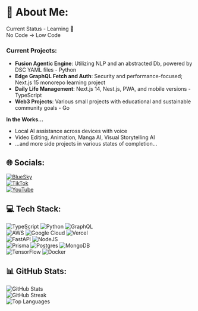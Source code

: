 # 💫 About Me:
Current Status - Learning 🚀  
No Code → Low Code  

### Current Projects:
- **Fusion Agentic Engine**: Utilizing NLP and an abstracted Db, powered by DSC YAML files - Python  
- **Edge GraphQL Fetch and Auth**: Security and performance-focused; Next.js 15 monorepo learning project  
- **Daily Life Management**: Next.js 14, Nest.js, PWA, and mobile versions - TypeScript  
- **Web3 Projects**: Various small projects with educational and sustainable community goals - Go  

**In the Works…**  
- Local AI assistance across devices with voice  
- Video Editing, Animation, Manga AI, Visual Storytelling AI  
- …and more side projects in various states of completion...  

## 🌐 Socials:
[![BlueSky](https://img.shields.io/badge/BlueSky-%23000AFF.svg?style=for-the-badge&logo=bluesky&logoColor=white)](https://bsky.app/profile/sumokoxyz.bsky.social)  
[![TikTok](https://img.shields.io/badge/TikTok-%23000000.svg?style=for-the-badge&logo=TikTok&logoColor=white)](https://tiktok.com/@sumoko.xyz)  
[![YouTube](https://img.shields.io/badge/YouTube-%23FF0000.svg?style=for-the-badge&logo=YouTube&logoColor=white)](https://www.youtube.com/@SuMoKo-com)

## 💻 Tech Stack:
![TypeScript](https://img.shields.io/badge/typescript-%23007ACC.svg?style=for-the-badge&logo=typescript&logoColor=white) ![Python](https://img.shields.io/badge/python-3670A0?style=for-the-badge&logo=python&logoColor=ffdd54) ![GraphQL](https://img.shields.io/badge/-GraphQL-E10098?style=for-the-badge&logo=graphql&logoColor=white)  
![AWS](https://img.shields.io/badge/AWS-%23FF9900.svg?style=for-the-badge&logo=amazon-aws&logoColor=white) ![Google Cloud](https://img.shields.io/badge/GoogleCloud-%234285F4.svg?style=for-the-badge&logo=google-cloud&logoColor=white) ![Vercel](https://img.shields.io/badge/vercel-%23000000.svg?style=for-the-badge&logo=vercel&logoColor=white)  
![FastAPI](https://img.shields.io/badge/FastAPI-005571?style=for-the-badge&logo=fastapi) ![NodeJS](https://img.shields.io/badge/node.js-6DA55F?style=for-the-badge&logo=node.js&logoColor=white)  
![Prisma](https://img.shields.io/badge/Prisma-3982CE?style=for-the-badge&logo=Prisma&logoColor=white) ![Postgres](https://img.shields.io/badge/postgres-%23316192.svg?style=for-the-badge&logo=postgresql&logoColor=white) ![MongoDB](https://img.shields.io/badge/MongoDB-%234ea94b.svg?style=for-the-badge&logo=mongodb&logoColor=white)  
![TensorFlow](https://img.shields.io/badge/TensorFlow-%23FF6F00.svg?style=for-the-badge&logo=TensorFlow&logoColor=white) ![Docker](https://img.shields.io/badge/docker-%230db7ed.svg?style=for-the-badge&logo=docker&logoColor=white)

## 📊 GitHub Stats:
![GitHub Stats](https://github-readme-stats.vercel.app/api?username=Calmren&theme=dark&hide_border=true&include_all_commits=true&count_private=true)  
![GitHub Streak](https://github-readme-streak-stats.herokuapp.com/?user=Calmren&theme=dark&hide_border=true)  
![Top Languages](https://github-readme-stats.vercel.app/api/top-langs/?username=Calmren&theme=dark&hide_border=true&include_all_commits=true&count_private=true&layout=compact)  

